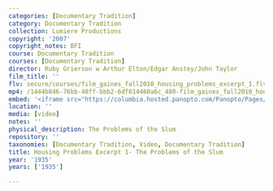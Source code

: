 ```yaml
---
categories: [Documentary Tradition]
category: Documentary Tradition
collection: Lumiere Productions
copyright: '2007'
copyright_notes: BFI
course: Documentary Tradition
courses: [Documentary Tradition]
director: Ruby Grierson w Arthur Elton/Edgar Anstey/John Taylor
film_title: ''
flv: secure/courses/film_gaines_fall2010_housing_problems_excerpt_1.flv
mp4: /1444b846-76bb-48ff-bbb2-6df814460a6c_480-film_gaines_fall2010_housing_problems_excerpt_1.mp4
embed: '<iframe src="https://columbia.hosted.panopto.com/Panopto/Pages/Embed.aspx?id=127c42ea-21a6-4a85-bdf4-a95f0103b7f5&v=1" width="720" height="405" style="padding: 0px; border: 1px solid #464646;" frameborder="0" allowfullscreen allow="autoplay"></iframe>'
location: ''
media: [video]
notes: ''
physical_description: The Problems of the Slum
repository: ''
taxonomies: [Documentary Tradition, Video, Documentary Tradition]
title: Housing Problems Excerpt 1- The Problems of the Slum
year: '1935'
years: ['1935']

---
```

